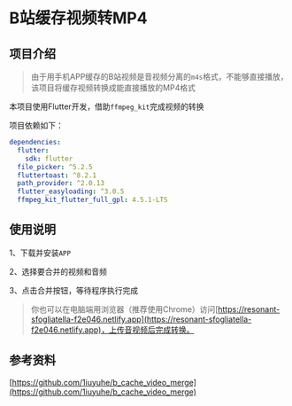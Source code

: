 # B站缓存视频转MP4

## 项目介绍

> 由于用手机APP缓存的B站视频是音视频分离的`m4s`格式，不能够直接播放，该项目将缓存视频转换成能直接播放的MP4格式

本项目使用Flutter开发，借助`ffmpeg_kit`完成视频的转换

项目依赖如下：

```yaml
dependencies:
  flutter:
    sdk: flutter
  file_picker: ^5.2.5
  fluttertoast: ^8.2.1
  path_provider: ^2.0.13
  flutter_easyloading: ^3.0.5
  ffmpeg_kit_flutter_full_gpl: 4.5.1-LTS
```

## 使用说明

1、下载并安装`APP`

2、选择要合并的视频和音频

3、点击合并按钮，等待程序执行完成

> 你也可以在电脑端用浏览器（推荐使用Chrome）访问[https://resonant-sfogliatella-f2e046.netlify.app](https://resonant-sfogliatella-f2e046.netlify.app)，上传音视频后完成转换。

## 参考资料

[https://github.com/1iuyuhe/b_cache_video_merge](https://github.com/1iuyuhe/b_cache_video_merge)

